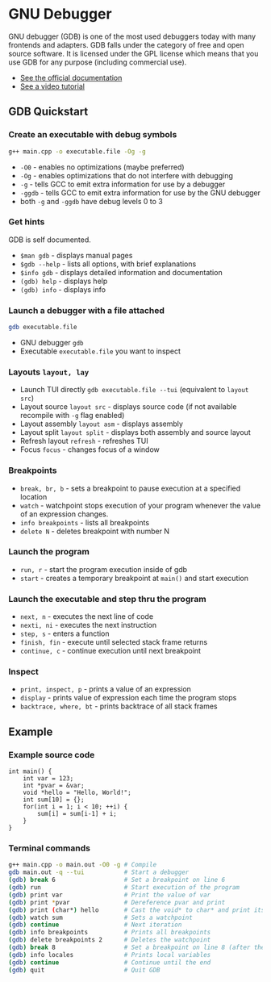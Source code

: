 # GNU Debugger

GNU debugger (GDB) is one of the most used debuggers today with many frontends and adapters. GDB falls under the
category of free and open source software. It is licensed under the GPL license which means that you use GDB for any
purpose (including commercial use).

- [See the official documentation](https://www.sourceware.org/gdb/documentation/)
- [See a video tutorial](https://www.youtube.com/watch?v=bSEW0BvMiGc)

## GDB Quickstart

### Create an executable with debug symbols

```bash
g++ main.cpp -o executable.file -Og -g
```

- `-O0` - enables no optimizations (maybe preferred)
- `-Og` - enables optimizations that do not interfere with debugging
- `-g` - tells GCC to emit extra information for use by a debugger
- `-ggdb` - tells GCC to emit extra information for use by the GNU debugger
- both `-g` and `-ggdb` have debug levels 0 to 3

### Get hints

GDB is self documented.

- `$man gdb` - displays manual pages
- `$gdb --help` - lists all options, with brief explanations
- `$info gdb` - displays detailed information and documentation
- `(gdb) help` - displays help
- `(gdb) info` - displays info

### Launch a debugger with a file attached

```bash
gdb executable.file
```

- GNU debugger `gdb`
- Executable `executable.file` you want to inspect

### Layouts `layout, lay`

- Launch TUI directly `gdb executable.file --tui` (equivalent to `layout src`)
- Layout source `layout src` - displays source code (if not available recompile with `-g` flag enabled)
- Layout assembly `layout asm` - displays assembly
- Layout split `layout split` - displays both assembly and source layout
- Refresh layout `refresh` - refreshes TUI
- Focus `focus` - changes focus of a window

### Breakpoints

- `break, br, b` - sets a breakpoint to pause execution at a specified location
- `watch` - watchpoint stops execution of your program whenever the value of an expression changes.
- `info breakpoints` - lists all breakpoints
- `delete N` - deletes breakpoint with number N

### Launch the program

- `run, r` - start the program execution inside of gdb
- `start` - creates a temporary breakpoint at `main()` and start execution

### Launch the executable and step thru the program

- `next, n` - executes the next line of code
- `nexti, ni` - executes the next instruction
- `step, s` - enters a function
- `finish, fin` - execute until selected stack frame returns
- `continue, c` - continue execution until next breakpoint

### Inspect

- `print, inspect, p` - prints a value of an expression
- `display` - prints value of expression each time the program stops
- `backtrace, where, bt` - prints backtrace of all stack frames

## Example

### Example source code

```cpp:line-numbers
int main() {
    int var = 123;
    int *pvar = &var;
    void *hello = "Hello, World!";
    int sum[10] = {};
    for(int i = 1; i < 10; ++i) {
        sum[i] = sum[i-1] + i;
    }
}
```

### Terminal commands

```bash
g++ main.cpp -o main.out -O0 -g # Compile
gdb main.out -q --tui           # Start a debugger
(gdb) break 6                   # Set a breakpoint on line 6
(gdb) run                       # Start execution of the program
(gdb) print var                 # Print the value of var
(gdb) print *pvar               # Dereference pvar and print
(gdb) print (char*) hello       # Cast the void* to char* and print its value
(gdb) watch sum                 # Sets a watchpoint
(gdb) continue                  # Next iteration
(gdb) info breakpoints          # Prints all breakpoints
(gdb) delete breakpoints 2      # Deletes the watchpoint
(gdb) break 8                   # Set a breakpoint on line 8 (after the for loop)
(gdb) info locales              # Prints local variables
(gdb) continue                  # Continue until the end
(gdb) quit                      # Quit GDB
```
